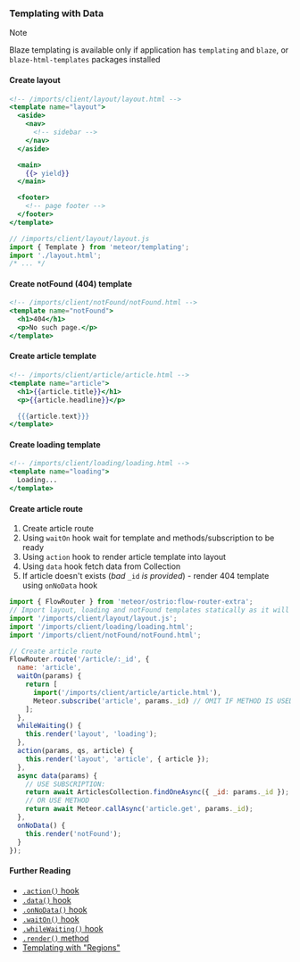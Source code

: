 ### Templating with Data

> [!NOTE]
> Blaze templating is available only if application has `templating` and `blaze`, or `blaze-html-templates` packages installed

#### Create layout

```handlebars
<!-- /imports/client/layout/layout.html -->
<template name="layout">
  <aside>
    <nav>
      <!-- sidebar -->
    </nav>
  </aside>

  <main>
    {{> yield}}
  </main>

  <footer>
    <!-- page footer -->
  </footer>
</template>
```

```js
// /imports/client/layout/layout.js
import { Template } from 'meteor/templating';
import './layout.html';
/* ... */
```

#### Create notFound (404) template

```handlebars
<!-- /imports/client/notFound/notFound.html -->
<template name="notFound">
  <h1>404</h1>
  <p>No such page.</p>
</template>
```

#### Create article template

```handlebars
<!-- /imports/client/article/article.html -->
<template name="article">
  <h1>{{article.title}}</h1>
  <p>{{article.headline}}</p>

  {{{article.text}}}
</template>
```

#### Create loading template

```handlebars
<!-- /imports/client/loading/loading.html -->
<template name="loading">
  Loading...
</template>
```

#### Create article route

1. Create article route
2. Using `waitOn` hook wait for template and methods/subscription to be ready
3. Using `action` hook to render article template into layout
4. Using `data` hook fetch data from Collection
5. If article doesn't exists (*bad* `_id` *is provided*) - render 404 template using `onNoData` hook

```js
import { FlowRouter } from 'meteor/ostrio:flow-router-extra';
// Import layout, loading and notFound templates statically as it will be used a lot
import '/imports/client/layout/layout.js';
import '/imports/client/loading/loading.html';
import '/imports/client/notFound/notFound.html';

// Create article route
FlowRouter.route('/article/:_id', {
  name: 'article',
  waitOn(params) {
    return [
      import('/imports/client/article/article.html'),
      Meteor.subscribe('article', params._id) // OMIT IF METHOD IS USED TO FETCH ARTICLE
    ];
  },
  whileWaiting() {
    this.render('layout', 'loading');
  },
  action(params, qs, article) {
    this.render('layout', 'article', { article });
  },
  async data(params) {
    // USE SUBSCRIPTION:
    return await ArticlesCollection.findOneAsync({ _id: params._id });
    // OR USE METHOD
    return await Meteor.callAsync('article.get', params._id);
  },
  onNoData() {
    this.render('notFound');
  }
});
```

#### Further Reading

- [`.action()` hook](https://github.com/veliovgroup/flow-router/blob/master/docs/hooks/action.md)
- [`.data()` hook](https://github.com/veliovgroup/flow-router/blob/master/docs/hooks/data.md)
- [`.onNoData()` hook](https://github.com/veliovgroup/flow-router/blob/master/docs/hooks/onNoData.md)
- [`.waitOn()` hook](https://github.com/veliovgroup/flow-router/blob/master/docs/hooks/waitOn.md)
- [`.whileWaiting()` hook](https://github.com/veliovgroup/flow-router/blob/master/docs/hooks/whileWaiting.md)
- [`.render()` method](https://github.com/veliovgroup/flow-router/blob/master/docs/api/render.md)
- [Templating with "Regions"](https://github.com/veliovgroup/flow-router/blob/master/docs/templating-with-regions.md)
